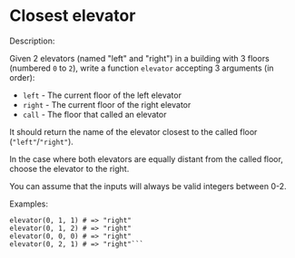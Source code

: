 # Closest elevator
Description:

Given 2 elevators (named "left" and "right") in a building with 3 floors (numbered ```0``` to ```2```), write a function ```elevator``` accepting 3 arguments (in order):

* ```left``` - The current floor of the left elevator
* ```right``` - The current floor of the right elevator
* ```call``` - The floor that called an elevator

It should return the name of the elevator closest to the called floor (```"left"```/```"right"```).

In the case where both elevators are equally distant from the called floor, choose the elevator to the right.

You can assume that the inputs will always be valid integers between 0-2.

Examples:

```elevator(0, 1, 0) # => "left"
elevator(0, 1, 1) # => "right"
elevator(0, 1, 2) # => "right"
elevator(0, 0, 0) # => "right"
elevator(0, 2, 1) # => "right"```